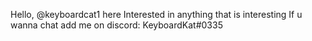 Hello, @keyboardcat1 here
Interested in anything that is interesting
If u wanna chat add me on discord: KeyboardKat#0335

